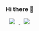 ### Hi there 👋

<!--
**2020-07-31/2020-07-31** is a ✨ _special_ ✨ repository because its `README.md` (this file) appears on your GitHub profile.

Here are some ideas to get you started:

- 🔭 I’m currently working on ...
- 🌱 I’m currently learning ...
- 👯 I’m looking to collaborate on ...
- 🤔 I’m looking for help with ...
- 💬 Ask me about ...
- 📫 How to reach me: ...
- 😄 Pronouns: ...
- ⚡ Fun fact: ...
-->

<a href="https://Java.kr">
    <img 
        src="http://img.shields.io/badge/-Java-007396?style=flat&logo=Java&link=https://Java.kr"
        style="height : auto; margin-left : 10px; margin-right : 10px;"/>
</a>

<a href="https://alpox.kr">
    <img 
        src="http://img.shields.io/badge/-JavaScript-F7DF1E?style=flat&logo=JavaScrip-blackt&link=https://alpox.kr"
        style="height : auto; margin-left : 10px; margin-right : 10px;"/>
</a>
